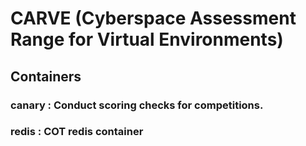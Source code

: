 # CARVE (Cyberspace Assessment Range for Virtual Environments)

## Containers
### canary : Conduct scoring checks for competitions. 
### redis : COT redis container